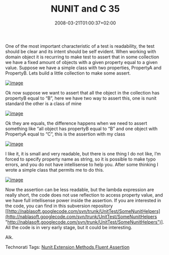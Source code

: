﻿---
title: "NUNIT and C 35"
description: ""
date: 2008-03-21T01:00:37+02:00
draft: false
tags: [Testing]
categories: [Testing]
---
One of the most important characteristic of a test is readability, the test should be clear and its intent should be self evident. When working with domain object it is recurring to make test to assert that in some collection we have a fixed amount of objects with a given property equal to a given value. Suppose we have a simple class with two properties, PropertyA and PropertyB. Lets build a little collection to make some assert.

[![image](http://www.nablasoft.com/Alkampfer/wp-content/uploads/2008/03/image-thumb.png)](http://www.nablasoft.com/Alkampfer/wp-content/uploads/2008/03/image.png)

Ok now suppose we want to assert that all the object in the collection has propertyB equal to “B”, here we have two way to assert this, one is nunit standard the other is a class of mine

[![image](http://www.nablasoft.com/Alkampfer/wp-content/uploads/2008/03/image-thumb1.png)](http://www.nablasoft.com/Alkampfer/wp-content/uploads/2008/03/image1.png)

Ok they are equals, the difference happens when we need to assert something like “all object has propertyB equal to “B” and one object with PropertyA equal to “C”, this is the assertion with my class

[![image](http://www.nablasoft.com/Alkampfer/wp-content/uploads/2008/03/image-thumb2.png)](http://www.nablasoft.com/Alkampfer/wp-content/uploads/2008/03/image2.png)

I like it, it is small and very readable, but there is one thing I do not like, I’m forced to specify property name as string, so it is possible to make typo errors, and you do not have intellisense to help you. After some thinking I wrote a simple class that permits me to do this.

[![image](http://www.nablasoft.com/Alkampfer/wp-content/uploads/2008/03/image-thumb3.png)](http://www.nablasoft.com/Alkampfer/wp-content/uploads/2008/03/image3.png)

Now the assertion can be less readable, but the lambda expression are really short, the code does not use reflection to access property value, and we have full intellisense power inside the assertion. If you are interested in the code, you can find in this subversion repository [[http://nablasoft.googlecode.com/svn/trunk/UnitTest/SomeNunitHelpers](http://nablasoft.googlecode.com/svn/trunk/UnitTest/SomeNunitHelpers "http://nablasoft.googlecode.com/svn/trunk/UnitTest/SomeNunitHelpers")]. All the code is in very early stage, but it could be interesting.

Alk.

Technorati Tags: [Nunit](http://technorati.com/tags/Nunit),[Extension Methods](http://technorati.com/tags/Extension%20Methods),[Fluent Assertion](http://technorati.com/tags/Fluent%20Assertion)
